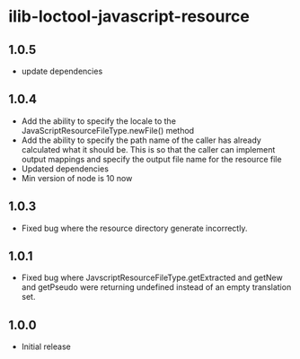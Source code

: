 # ilib-loctool-javascript-resource

## 1.0.5

- update dependencies

## 1.0.4

- Add the ability to specify the locale to the JavaScriptResourceFileType.newFile() method
- Add the ability to specify the path name of the caller has already calculated what it
  should be. This is so that the caller can implement output mappings and specify the
  output file name for the resource file
- Updated dependencies
- Min version of node is 10 now

## 1.0.3

- Fixed bug where the resource directory generate incorrectly.

## 1.0.1

- Fixed bug where JavscriptResourceFileType.getExtracted and getNew and getPseudo were returning
  undefined instead of an empty translation set.

## 1.0.0

- Initial release
